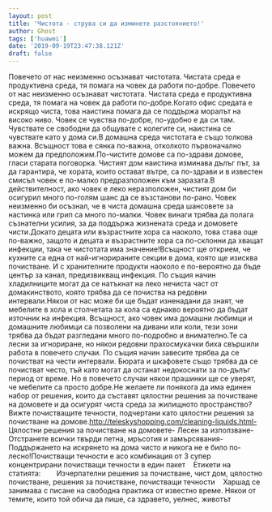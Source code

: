 ```yaml
---
layout: post
title: 'Чистота - струва си да изминете разстоянието!'
author: Ghost
tags: ['huawei']
date: '2019-09-19T23:47:38.121Z'
draft: false
---
```


Повечето от нас неизменно осъзнават чистотата. Чистата среда е продуктивна среда, тя помага на човек да работи по-добре. Повечето от нас неизменно осъзнават чистотата. Чистата среда е продуктивна среда, тя помага на човек да работи по-добре.Когато офис средата е искрящо чиста, това наистина помага да се поддържа моралът на високо ниво. Човек се чувства по-добре, по-удобно е да си там. Чувствате се свободни да общувате с колегите си, наистина се чувствате като у дома си.В домашна среда чистотата е също толкова важна. Всъщност това е сянка по-важна, отколкото първоначално можем да предположим.По-чистите домове са по-здрави домове, гласи старата поговорка. Чистият дом наистина изминава дълъг път, за да гарантира, че хората, които остават вътре, са по-здрави и в известен смисъл човек е по-малко предразположен към заразата.В действителност, ако човек е леко неразположен, чистият дом би осигурил много по-голям шанс да се възстанови по-рано. Човек неизменно би осъзнал, че в чиста домашна среда шансовете за настинка или грип са много по-малки. Човек винаги трябва да полага съзнателни усилия, за да поддържа жизнената среда и домовете чисти.Докато децата или възрастните хора са наоколо, това става още по-важно, защото и децата и възрастните хора са по-склонни да хващат инфекции, така че чистотата има значение!Всъщност ще открием, че кухните са една от най-игнорираните секции в дома, която ще изисква почистване. И с хранителните продукти наоколо е по-вероятно да бъде център за канал, предизвикващ инфекция. По същия начин хладилниците могат да се натъкнат на леко нечиста част от домакинството, която трябва да се почиства на редовни интервали.Някои от нас може би ще бъдат изненадани да знаят, че мебелите в хола и столчетата за кола са еднакво вероятно да бъдат източник на инфекция. Всъщност, ако човек има домашни любимци и домашните любимци са позволени на дивани или коли, тези зони трябва да бъдат разгледани много по-подробно и внимателно.Те са лесни за игнориране, но някои редовни прахосмукачки биха свършили работа в повечето случаи. По същия начин завесите трябва да се почистват на чести интервали. Бюрата и шкафовете също трябва да се почистват често, тъй като могат да останат недокоснати за по-дълъг период от време. Но в повечето случаи някои прашинки ще се уверят, че мебелите са просто добре.Не желаете ли понякога да има единен набор от решения, които да съставят цялостни решения за почистване на домовете и да осигурят чиста среда за жилищното пространство?Вижте почистващите течности, подчертани като цялостни решения за почистване на домове.http://teleskyshopping.com/cleaning-liquids.html- Цялостни решения за почистване на домовете- Лесен за използване- Отстранете всички твърди петна, мръсотия и замърсявания- Поддържането на искрянето на дома чисто и никога не е било по-лесно!Почистващи течности е асо комбинация от 3 супер концентрирани почистващи течности в един пакет    Етикети на статията:        Изчерпателни решения за почистване, чист дом, цялостно почистване, решения за почистване, почистващи течности    Харшад се занимава с писане на свободна практика от известно време. Някои от темите, които той обича да пише, са здравето, уелнес, животът
